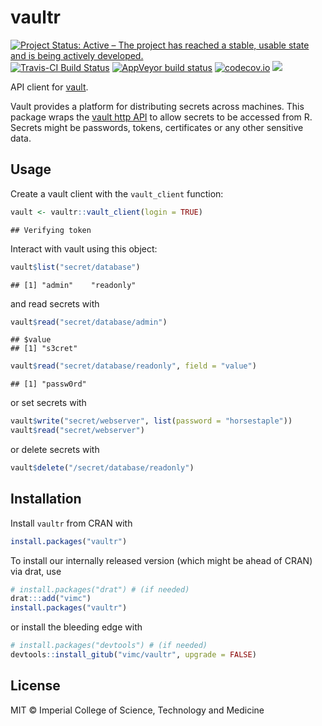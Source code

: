 # vaultr

<!-- badges: start -->
[![Project Status: Active – The project has reached a stable, usable state and is being actively developed.](https://www.repostatus.org/badges/latest/active.svg)](https://www.repostatus.org/#active)
[![Travis-CI Build Status](https://travis-ci.org/vimc/vaultr.svg?branch=master)](https://travis-ci.org/vimc/vaultr)
[![AppVeyor build status](https://ci.appveyor.com/api/projects/status/github/vimc/vaultr?branch=master&svg=true)](https://ci.appveyor.com/project/richfitz/vaultr)
[![codecov.io](https://codecov.io/github/vimc/vaultr/coverage.svg?branch=master)](https://codecov.io/github/vimc/vaultr?branch=master)
[![](http://www.r-pkg.org/badges/version/vaultr)](https://cran.r-project.org/package=vaultr)
<!-- badges: end -->

API client for [vault](https://www.vaultproject.io/).

Vault provides a platform for distributing secrets across machines.  This package wraps the [vault http API](https://www.vaultproject.io/api/index.html) to allow secrets to be accessed from R.  Secrets might be passwords, tokens, certificates or any other sensitive data.

## Usage



Create a vault client with the `vault_client` function:


```r
vault <- vaultr::vault_client(login = TRUE)
```

```
## Verifying token
```

Interact with vault using this object:


```r
vault$list("secret/database")
```

```
## [1] "admin"    "readonly"
```

and read secrets with


```r
vault$read("secret/database/admin")
```

```
## $value
## [1] "s3cret"
```


```r
vault$read("secret/database/readonly", field = "value")
```

```
## [1] "passw0rd"
```

or set secrets with

```r
vault$write("secret/webserver", list(password = "horsestaple"))
vault$read("secret/webserver")
```

or delete secrets with

```r
vault$delete("/secret/database/readonly")
```

## Installation

Install `vaultr` from CRAN with

```r
install.packages("vaultr")
```

To install our internally released version (which might be ahead of CRAN) via drat, use


```r
# install.packages("drat") # (if needed)
drat:::add("vimc")
install.packages("vaultr")
```

or install the bleeding edge with

```r
# install.packages("devtools") # (if needed)
devtools::install_gitub("vimc/vaultr", upgrade = FALSE)
```

## License

MIT © Imperial College of Science, Technology and Medicine
